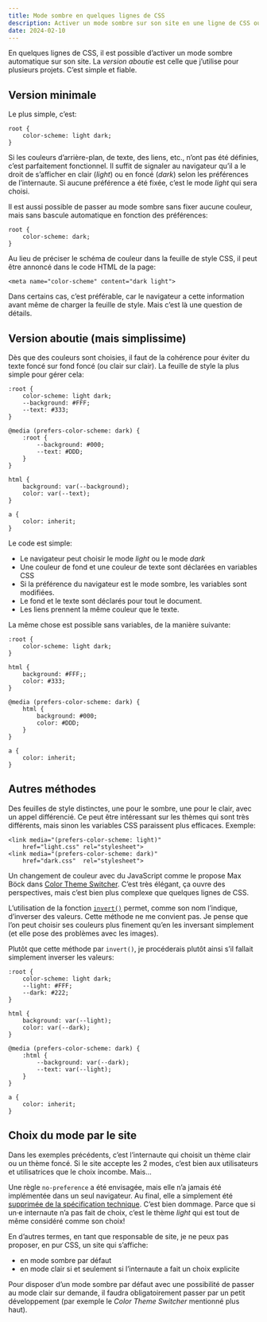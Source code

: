 ```yaml
---
title: Mode sombre en quelques lignes de CSS
description: Activer un mode sombre sur son site en une ligne de CSS ou en utilisant quelques variables et des medias queries. Simple et fiable.
date: 2024-02-10
---
```


En quelques lignes de CSS, il est possible d’activer un mode sombre automatique sur son site. La *version aboutie* est celle que j’utilise pour plusieurs projets. C’est simple et fiable.

## Version minimale

Le plus simple, c’est:

```
root {
    color-scheme: light dark;
}
```

Si les couleurs d’arrière-plan, de texte, des liens, etc., n’ont pas été définies, c’est parfaitement fonctionnel. Il suffit de signaler au navigateur qu’il a le droit de s’afficher en clair (*light*) ou en foncé (*dark*) selon les préférences de l’internaute. Si aucune préférence a été fixée, c’est le mode *light* qui sera choisi.

Il est aussi possible de passer au mode sombre sans fixer aucune couleur, mais sans bascule automatique en fonction des préférences:

```
root {
    color-scheme: dark;
}
```

Au lieu de préciser le schéma de couleur dans la feuille de style CSS, il peut être annoncé dans le code HTML de la page:

```
<meta name="color-scheme" content="dark light">
```

Dans certains cas, c’est préférable, car le navigateur a cette information avant même de charger la feuille de style. Mais c’est là une question de détails.

## Version aboutie (mais simplissime)

Dès que des couleurs sont choisies, il faut de la cohérence pour éviter du texte foncé sur fond foncé (ou clair sur clair). La feuille de style la plus simple pour gérer cela:

```
:root {
    color-scheme: light dark;
    --background: #FFF;
    --text: #333;
}

@media (prefers-color-scheme: dark) {
    :root {
        --background: #000;
        --text: #DDD;
    }
}

html {
    background: var(--background);
    color: var(--text);
}

a {
    color: inherit;
}
```

Le code est simple:

- Le navigateur peut choisir le mode *light* ou le mode *dark*
- Une couleur de fond et une couleur de texte sont déclarées en variables CSS
- Si la préférence du navigateur est le mode sombre, les variables sont modifiées.
- Le fond et le texte sont déclarés pour tout le document.
- Les liens prennent la même couleur que le texte.

La même chose est possible sans variables, de la manière suivante:

```
:root {
    color-scheme: light dark;
}

html {
    background: #FFF;;
    color: #333;
}

@media (prefers-color-scheme: dark) {
    html {
        background: #000;
        color: #DDD;
    }
}

a {
    color: inherit;
}
```

## Autres méthodes

Des feuilles de style distinctes, une pour le sombre, une pour le clair, avec un appel différencié. Ce peut être intéressant sur les thèmes qui sont très différents, mais sinon les variables CSS paraissent plus efficaces. Exemple:

```
<link media="(prefers-color-scheme: light)" 
    href="light.css" rel="stylesheet">
<link media="(prefers-color-scheme: dark)"  
    href="dark.css"  rel="stylesheet">
```

Un changement de couleur avec du JavaScript comme le propose Max Böck dans [Color Theme Switcher](https://mxb.dev/blog/color-theme-switcher/). C’est très élégant, ça ouvre des perspectives, mais c’est bien plus complexe que quelques lignes de CSS.

L’utilisation de la fonction [`invert()`](https://developer.mozilla.org/en-US/docs/Web/CSS/filter-function/invert) permet, comme son nom l’indique, d’inverser des valeurs. Cette méthode ne me convient pas. Je pense que l’on peut choisir ses couleurs plus finement qu’en les inversant simplement (et elle pose des problèmes avec les images).

Plutôt que cette méthode par `invert()`, je procéderais plutôt ainsi s’il fallait simplement inverser les valeurs:

```
:root {
    color-scheme: light dark;
    --light: #FFF;
    --dark: #222;
}

html {
    background: var(--light);
    color: var(--dark);
}

@media (prefers-color-scheme: dark) {
    :html {
        --background: var(--dark);
        --text: var(--light);
    }
}

a {
    color: inherit;
}
```

## Choix du mode par le site

Dans les exemples précédents, c’est l’internaute qui choisit un thème clair ou un thème foncé. Si le site accepte les 2 modes, c’est bien aux utilisateurs et utilisatrices que le choix incombe. Mais...

Une règle `no-preference` a été envisagée, mais elle n’a jamais été implémentée dans un seul navigateur. Au final, elle a simplement été [supprimée de la spécification technique](https://github.com/w3c/csswg-drafts/issues/3857#issuecomment-634779976). C’est bien dommage. Parce que si un·e internaute n’a pas fait de choix, c’est le thème *light* qui est tout de même considéré comme son choix!

En d’autres termes, en tant que responsable de site, je ne peux pas proposer, en pur CSS, un site qui s’affiche:

- en mode sombre par défaut
- en mode clair si et seulement si l’internaute a fait un choix explicite

Pour disposer d’un mode sombre par défaut avec une possibilité de passer au mode clair sur demande, il faudra obligatoirement passer par un petit développement (par exemple le *Color Theme Switcher* mentionné plus haut).
